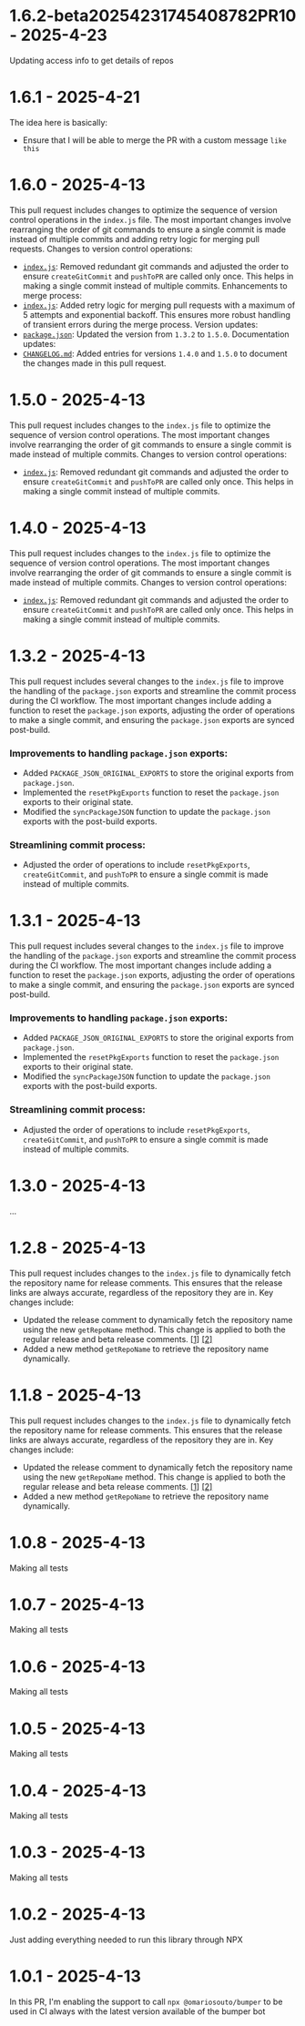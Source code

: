 # 1.6.2-beta20254231745408782PR10 - 2025-4-23

Updating access info to get details of repos


# 1.6.1 - 2025-4-21

The idea here is basically:
- Ensure that I will be able to merge the PR with a custom message `like this`


# 1.6.0 - 2025-4-13

This pull request includes changes to optimize the sequence of version control operations in the `index.js` file. The most important changes involve rearranging the order of git commands to ensure a single commit is made instead of multiple commits and adding retry logic for merging pull requests.
Changes to version control operations:
* [`index.js`](diffhunk://#diff-e727e4bdf3657fd1d798edcd6b099d6e092f8573cba266154583a746bba0f346L68-R74): Removed redundant git commands and adjusted the order to ensure `createGitCommit` and `pushToPR` are called only once. This helps in making a single commit instead of multiple commits.
Enhancements to merge process:
* [`index.js`](diffhunk://#diff-e727e4bdf3657fd1d798edcd6b099d6e092f8573cba266154583a746bba0f346R161-R193): Added retry logic for merging pull requests with a maximum of 5 attempts and exponential backoff. This ensures more robust handling of transient errors during the merge process.
Version updates:
* [`package.json`](diffhunk://#diff-7ae45ad102eab3b6d7e7896acd08c427a9b25b346470d7bc6507b6481575d519L3-R3): Updated the version from `1.3.2` to `1.5.0`.
Documentation updates:
* [`CHANGELOG.md`](diffhunk://#diff-06572a96a58dc510037d5efa622f9bec8519bc1beab13c9f251e97e657a9d4edR1-R14): Added entries for versions `1.4.0` and `1.5.0` to document the changes made in this pull request.


# 1.5.0 - 2025-4-13

This pull request includes changes to the `index.js` file to optimize the sequence of version control operations. The most important changes involve rearranging the order of git commands to ensure a single commit is made instead of multiple commits.
Changes to version control operations:
* [`index.js`](diffhunk://#diff-e727e4bdf3657fd1d798edcd6b099d6e092f8573cba266154583a746bba0f346L68-R74): Removed redundant git commands and adjusted the order to ensure `createGitCommit` and `pushToPR` are called only once. This helps in making a single commit instead of multiple commits.


# 1.4.0 - 2025-4-13

This pull request includes changes to the `index.js` file to optimize the sequence of version control operations. The most important changes involve rearranging the order of git commands to ensure a single commit is made instead of multiple commits.
Changes to version control operations:
* [`index.js`](diffhunk://#diff-e727e4bdf3657fd1d798edcd6b099d6e092f8573cba266154583a746bba0f346L68-R74): Removed redundant git commands and adjusted the order to ensure `createGitCommit` and `pushToPR` are called only once. This helps in making a single commit instead of multiple commits.


# 1.3.2 - 2025-4-13

This pull request includes several changes to the `index.js` file to improve the handling of the `package.json` exports and streamline the commit process during the CI workflow. The most important changes include adding a function to reset the `package.json` exports, adjusting the order of operations to make a single commit, and ensuring the `package.json` exports are synced post-build.
### Improvements to handling `package.json` exports:
* Added `PACKAGE_JSON_ORIGINAL_EXPORTS` to store the original exports from `package.json`.
* Implemented the `resetPkgExports` function to reset the `package.json` exports to their original state.
* Modified the `syncPackageJSON` function to update the `package.json` exports with the post-build exports.
### Streamlining commit process:
* Adjusted the order of operations to include `resetPkgExports`, `createGitCommit`, and `pushToPR` to ensure a single commit is made instead of multiple commits.


# 1.3.1 - 2025-4-13

This pull request includes several changes to the `index.js` file to improve the handling of the `package.json` exports and streamline the commit process during the CI workflow. The most important changes include adding a function to reset the `package.json` exports, adjusting the order of operations to make a single commit, and ensuring the `package.json` exports are synced post-build.
### Improvements to handling `package.json` exports:
* Added `PACKAGE_JSON_ORIGINAL_EXPORTS` to store the original exports from `package.json`.
* Implemented the `resetPkgExports` function to reset the `package.json` exports to their original state.
* Modified the `syncPackageJSON` function to update the `package.json` exports with the post-build exports.
### Streamlining commit process:
* Adjusted the order of operations to include `resetPkgExports`, `createGitCommit`, and `pushToPR` to ensure a single commit is made instead of multiple commits.


# 1.3.0 - 2025-4-13

...


# 1.2.8 - 2025-4-13

This pull request includes changes to the `index.js` file to dynamically fetch the repository name for release comments. This ensures that the release links are always accurate, regardless of the repository they are in.
Key changes include:
* Updated the release comment to dynamically fetch the repository name using the new `getRepoName` method. This change is applied to both the regular release and beta release comments. [[1]](diffhunk://#diff-e727e4bdf3657fd1d798edcd6b099d6e092f8573cba266154583a746bba0f346L77-R77) [[2]](diffhunk://#diff-e727e4bdf3657fd1d798edcd6b099d6e092f8573cba266154583a746bba0f346L106-R106)
* Added a new method `getRepoName` to retrieve the repository name dynamically.


# 1.1.8 - 2025-4-13

This pull request includes changes to the `index.js` file to dynamically fetch the repository name for release comments. This ensures that the release links are always accurate, regardless of the repository they are in.
Key changes include:
* Updated the release comment to dynamically fetch the repository name using the new `getRepoName` method. This change is applied to both the regular release and beta release comments. [[1]](diffhunk://#diff-e727e4bdf3657fd1d798edcd6b099d6e092f8573cba266154583a746bba0f346L77-R77) [[2]](diffhunk://#diff-e727e4bdf3657fd1d798edcd6b099d6e092f8573cba266154583a746bba0f346L106-R106)
* Added a new method `getRepoName` to retrieve the repository name dynamically.


# 1.0.8 - 2025-4-13

Making all tests


# 1.0.7 - 2025-4-13

Making all tests


# 1.0.6 - 2025-4-13

Making all tests


# 1.0.5 - 2025-4-13

Making all tests


# 1.0.4 - 2025-4-13

Making all tests


# 1.0.3 - 2025-4-13

Making all tests


# 1.0.2 - 2025-4-13

Just adding everything needed to run this library through NPX


# 1.0.1 - 2025-4-13

In this PR, I'm enabling the support to call `npx @omariosouto/bumper` to be used in CI always with the latest version available of the bumper bot


